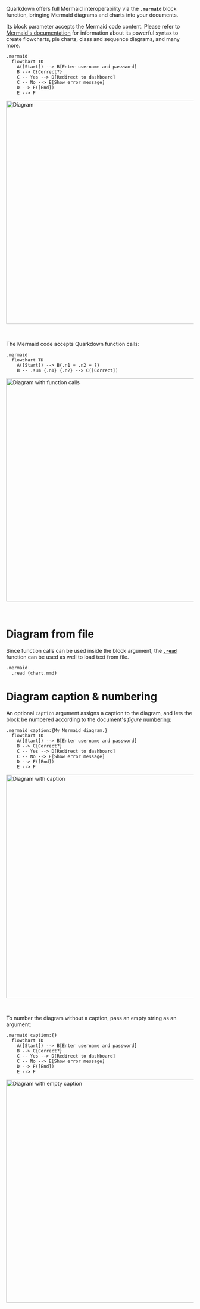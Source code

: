 Quarkdown offers full Mermaid interoperability via the **`.mermaid`** block function, bringing Mermaid diagrams and charts into your documents.

Its block parameter accepts the Mermaid code content. Please refer to [Mermaid's documentation](https://mermaid.js.org/intro/) for information about its powerful syntax to create flowcharts, pie charts, class and sequence diagrams, and many more. 

```
.mermaid
  flowchart TD
    A([Start]) --> B[Enter username and password]
    B --> C{Correct?}
    C -- Yes --> D[Redirect to dashboard]
    C -- No --> E[Show error message]
    D --> F([End])
    E --> F
```

<img width="600" alt="Diagram" src="https://github.com/user-attachments/assets/be366982-011c-48ff-b10b-3813ad997b2b" />

&nbsp;

The Mermaid code accepts Quarkdown function calls:

```
.mermaid
  flowchart TD
    A([Start]) --> B{.n1 + .n2 = ?}
    B -- .sum {.n1} {.n2} --> C([Correct])
```

<img width="600" alt="Diagram with function calls" src="https://github.com/user-attachments/assets/173a45a2-f6d3-41c5-9375-a402e59fb78c" />

&nbsp;

# Diagram from file

Since function calls can be used inside the block argument, the [**`.read`**](file-data) function can be used as well to load text from file.

```
.mermaid
  .read {chart.mmd}
```

# Diagram caption & numbering

An optional `caption` argument assigns a caption to the diagram, and lets the block be numbered according to the document's *figure* [numbering](numbering):

```
.mermaid caption:{My Mermaid diagram.}
  flowchart TD
    A([Start]) --> B[Enter username and password]
    B --> C{Correct?}
    C -- Yes --> D[Redirect to dashboard]
    C -- No --> E[Show error message]
    D --> F([End])
    E --> F
```

<img width="600" alt="Diagram with caption" src="https://github.com/user-attachments/assets/f2487aba-96f7-4e76-ac55-e01f04c5736f" />

&nbsp;

To number the diagram without a caption, pass an empty string as an argument:

```
.mermaid caption:{}
  flowchart TD
    A([Start]) --> B[Enter username and password]
    B --> C{Correct?}
    C -- Yes --> D[Redirect to dashboard]
    C -- No --> E[Show error message]
    D --> F([End])
    E --> F
```

<img width="600" alt="Diagram with empty caption" src="https://github.com/user-attachments/assets/6e94cc87-2067-4b13-ae74-59129543a881" />